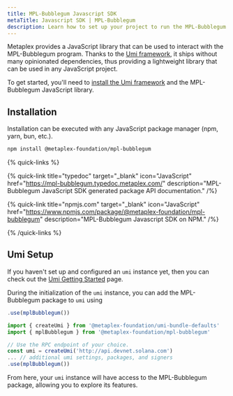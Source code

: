 ```yaml
---
title: MPL-Bubblegum Javascript SDK
metaTitle: Javascript SDK | MPL-Bubblegum
description: Learn how to set up your project to run the MPL-Bubblegum Javascript SDK.
---
```


Metaplex provides a JavaScript library that can be used to interact with the MPL-Bubblegum program. Thanks to the [Umi framework](/umi), it ships without many opinionated dependencies, thus providing a lightweight library that can be used in any JavaScript project.

To get started, you'll need to [install the Umi framework](/umi/getting-started) and the MPL-Bubblegum JavaScript library.

## Installation

Installation can be executed with any JavaScript package manager (npm, yarn, bun, etc.).
```sh
npm install @metaplex-foundation/mpl-bubblegum
```

{% quick-links %}

{% quick-link title="typedoc" target="_blank" icon="JavaScript" href="https://mpl-bubblegum.typedoc.metaplex.com/" description="MPL-Bubblegum JavaScript SDK generated package API documentation." /%}

{% quick-link title="npmjs.com" target="_blank" icon="JavaScript" href="https://www.npmjs.com/package/@metaplex-foundation/mpl-bubblegum" description="MPL-Bubblegum Javascript SDK on NPM." /%}

{% /quick-links %}

## Umi Setup

If you haven't set up and configured an `umi` instance yet, then you can check out the [Umi Getting Started](/umi/getting-started) page.

During the initialization of the `umi` instance, you can add the MPL-Bubblegum package to `umi` using

```js
.use(mplBubblegum())
```

```ts
import { createUmi } from '@metaplex-foundation/umi-bundle-defaults'
import { mplBubblegum } from '@metaplex-foundation/mpl-bubblegum'

// Use the RPC endpoint of your choice.
const umi = createUmi('http://api.devnet.solana.com')
... // additional umi settings, packages, and signers
.use(mplBubblegum())
```

From here, your `umi` instance will have access to the MPL-Bubblegum package, allowing you to explore its features.
